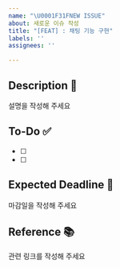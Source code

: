 ```yaml
---
name: "\U0001F31FNEW ISSUE"
about: 새로운 이슈 작성
title: "[FEAT] : 채팅 기능 구현"
labels: ''
assignees: ''

---
```


## Description 💬
설명을 작성해 주세요

## To-Do ✅
- [ ]
- [ ]

## Expected Deadline 🏁
마감일을 작성해 주세요

## Reference 📚
관련 링크를 작성해 주세요
